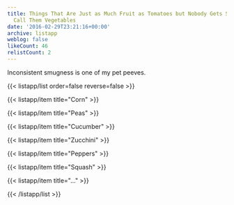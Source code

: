 ```yaml
---
title: Things That Are Just as Much Fruit as Tomatoes but Nobody Gets Smug When You
  Call Them Vegetables
date: '2016-02-29T23:21:16+00:00'
archive: listapp
weblog: false
likeCount: 46
relistCount: 2
---
```


Inconsistent smugness is one of my pet peeves.

<!--more-->

{{< listapp/list order=false reverse=false >}}

   {{< listapp/item title="Corn" >}}

   {{< listapp/item title="Peas" >}}

   {{< listapp/item title="Cucumber" >}}

   {{< listapp/item title="Zucchini" >}}

   {{< listapp/item title="Peppers" >}}

   {{< listapp/item title="Squash" >}}

   {{< listapp/item title="..." >}}

{{< /listapp/list >}}
